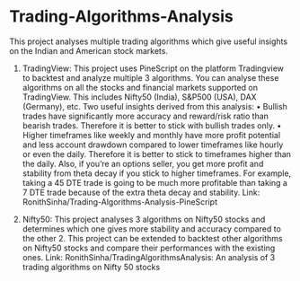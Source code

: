 # Trading-Algorithms-Analysis
This project analyses multiple trading algorithms which give useful insights on the Indian and American stock markets.

1. TradingView: This project uses PineScript on the platform Tradingview to backtest and analyze multiple 3 algorithms. You can analyse these algorithms on all the stocks and financial markets supported on TradingView. This includes Nifty50 (India), S&P500 (USA), DAX (Germany), etc. Two useful insights derived from this analysis:
•	Bullish trades have significantly more accuracy and reward/risk ratio than bearish trades. Therefore it is better to stick with bullish trades only.
•	Higher timeframes like weekly and monthly have more profit potential and less account drawdown compared to lower timeframes like hourly or even the daily. Therefore it is better to stick to timeframes higher than the daily. Also, if you’re an options seller, you get more profit and stability from theta decay if you stick to higher timeframes. For example, taking a 45 DTE trade is going to be much more profitable than taking a 7 DTE trade because of the extra theta decay and stability.
Link: RonithSinha/Trading-Algorithms-Analysis-PineScript


2. Nifty50: This project analyses 3 algorithms on Nifty50 stocks and determines which one gives more stability and accuracy compared to the other 2. This project can be extended to backtest other algorithms on Nifty50 stocks and compare their performances with the existing ones.
Link: RonithSinha/TradingAlgorithmsAnalysis: An analysis of 3 trading algorithms on Nifty 50 stocks
